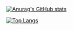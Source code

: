 [![Anurag's GitHub stats](https://github-readme-stats.vercel.app/api?username=chengafei&count_private=true&show_icons=true&hide=prs,issues,contribs&theme=transparent)](https://github.com/anuraghazra/github-readme-stats)

[![Top Langs](https://github-readme-stats.vercel.app/api/top-langs/?username=chengafei&theme=transparent&layout=compact&langs_count=8&hide=jupyternotebook)](https://github.com/anuraghazra/github-readme-stats)
